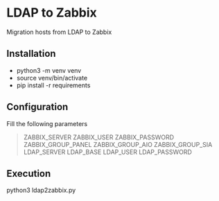 
# LDAP to Zabbix
Migration hosts from LDAP to Zabbix

## Installation
- python3 -m venv venv
- source venv/bin/activate
- pip install -r requirements

## Configuration
Fill the following parameters
> ZABBIX_SERVER
> ZABBIX_USER
> ZABBIX_PASSWORD
> ZABBIX_GROUP_PANEL
> ZABBIX_GROUP_AIO
> ZABBIX_GROUP_SIA
> LDAP_SERVER
> LDAP_BASE
> LDAP_USER
> LDAP_PASSWORD

## Execution
python3 ldap2zabbix.py